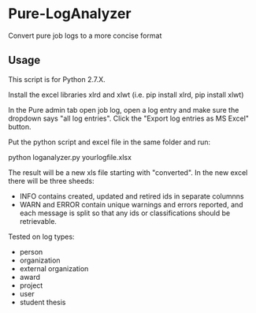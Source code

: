 # Pure-LogAnalyzer
Convert pure job logs to a more concise format

## Usage

This script is for Python 2.7.X. 

Install the excel libraries xlrd and xlwt (i.e. pip install xlrd, pip install xlwt)

In the Pure admin tab open job log, open a log entry and make sure the dropdown says "all log entries". Click the "Export log entries as MS Excel" button. 

Put the python script and excel file in the same folder and run:

python loganalyzer.py yourlogfile.xlsx

The result will be a new xls file starting with "converted". In the new excel there will be three sheeds:

* INFO contains created, updated and retired ids in separate columnns
* WARN and ERROR contain unique warnings and errors reported, and each message is split so that any ids or classifications should be retrievable. 

Tested on log types:
* person 
* organization
* external organization
* award
* project
* user
* student thesis
